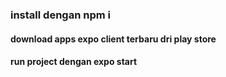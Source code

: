 ### install dengan npm i

#### download apps expo client terbaru dri play store

#### run project dengan expo start
